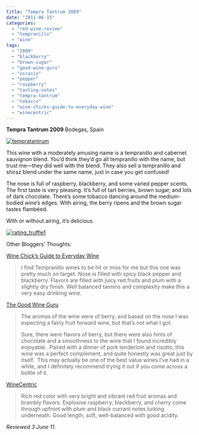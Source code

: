 ```yaml
---
title: "Tempra Tantrum 2009"
date: "2011-06-15"
categories: 
  - "red-wine-review"
  - "tempranillo"
  - "wine"
tags: 
  - "2009"
  - "blackberry"
  - "brown-sugar"
  - "good-wine-guru"
  - "oscasio"
  - "pepper"
  - "raspberry"
  - "tasting-notes"
  - "tempra-tantrum"
  - "tobacco"
  - "wine-chicks-guide-to-everyday-wine"
  - "winecentric"
---
```


**Tempra Tantrum 2009** Bodegas, Spain

[![](http://s3.amazonaws.com/thegourmez-wpmedia/2011/06/tempratantrum.jpg "tempratantrum")](http://s3.amazonaws.com/thegourmez-wpmedia/2011/06/tempratantrum.jpg)

This wine with a moderately amusing name is a tempranillo and cabernet sauvignon blend. You’d think they’d go all tempranillo with the name, but trust me—they did well with the blend. They also sell a tempranillo and shiraz blend under the same name, just in case you get confused!

The nose is full of raspberry, blackberry, and some varied pepper scents.  The first taste is very pleasing. It’s full of tart berries, brown sugar, and lots of dark chocolate. There’s some tobacco dancing around the medium-bodied wine’s edges. With airing, the berry ripens and the brown sugar tastes flambéed.

With or without airing, it’s delicious.

[![](http://s3.amazonaws.com/thegourmez-wpmedia/2009/02/rating_truffle1.gif "rating_truffle1")](http://s3.amazonaws.com/thegourmez-wpmedia/2009/02/rating_truffle1.gif)

Other Bloggers’ Thoughts:

[Wine Chick’s Guide to Everyday Wine](http://winechicksguidetoeverydaywines.blogspot.com/2011/02/2009-tempra-tantrum-tempranillo.html)

> I find Tempranillo wines to be hit or miss for me but this one was pretty much on target. Nose is filled with spicy black pepper and blackberry. Flavors are filled with juicy red fruits and plum with a slightly dry finish. Well balanced tannins and complexity make this a very easy drinking wine.

[The Good Wine Guru](http://www.thegoodwineguru.com/tempra-tantrum-tempranillo-cabernet-2009/)

> The aromas of the wine were of berry, and based on the nose I was expecting a fairly fruit forward wine, but that’s not what I got.
> 
> Sure, there were flavors of berry, but there were also hints of chocolate and a smoothness to the wine that I found incredibly enjoyable.  Paired with a dinner of pork tenderloin and risotto, this wine was a perfect complement, and quite honestly was great just by itself.  This may actually be one of the best value wines I’ve had in a while, and I definitely recommend trying it out if you come across a bottle of it.

[WineCentric](http://winecentric.blogspot.com/2010/10/tempra-tantrum-tempranillocabernet-2009.html)

> Rich red color with very bright and vibrant red fruit aromas and brambly flavors. Explosive raspberry, blackberry, and cherry come through upfront with plum and black currant notes lurking underneath. Good length, soft, well-balanced with good acidity.

_Reviewed 3 June 11._
